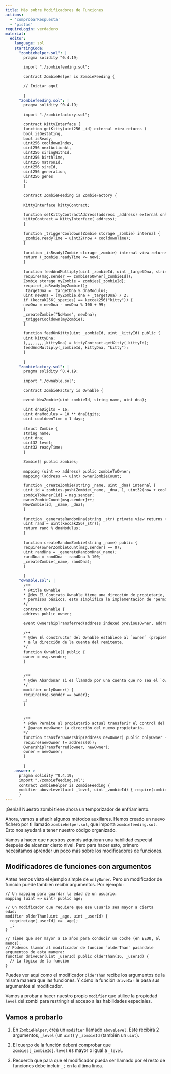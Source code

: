 ```yaml
---
title: Más sobre Modificadores de Funciones
actions:
  - 'comprobarRespuesta'
  - 'pistas'
requireLogin: verdadero
material:
  editor:
    language: sol
    startingCode:
      "zombiehelper.sol": |
        pragma solidity ^0.4.19;
        
        import "./zombiefeeding.sol";
        
        contract ZombieHelper is ZombieFeeding {
        
        // Iniciar aquí
        
        }
      "zombiefeeding.sol": |
        pragma solidity ^0.4.19;
        
        import "./zombiefactory.sol";
        
        contract KittyInterface {
        function getKitty(uint256 _id) external view returns (
        bool isGestating,
        bool isReady,
        uint256 cooldownIndex,
        uint256 nextActionAt,
        uint256 siringWithId,
        uint256 birthTime,
        uint256 matronId,
        uint256 sireId,
        uint256 generation,
        uint256 genes
        );
        }
        
        contract ZombieFeeding is ZombieFactory {
        
        KittyInterface kittyContract;
        
        function setKittyContractAddress(address _address) external onlyOwner {
        kittyContract = KittyInterface(_address);
        }
        
        function _triggerCooldown(Zombie storage _zombie) internal {
        _zombie.readyTime = uint32(now + cooldownTime);
        }
        
        function _isReady(Zombie storage _zombie) internal view returns (bool) {
        return (_zombie.readyTime <= now);
        }
        
        function feedAndMultiply(uint _zombieId, uint _targetDna, string _species) internal {
        require(msg.sender == zombieToOwner[_zombieId]);
        Zombie storage myZombie = zombies[_zombieId];
        require(_isReady(myZombie));
        _targetDna = _targetDna % dnaModulus;
        uint newDna = (myZombie.dna + _targetDna) / 2;
        if (keccak256(_species) == keccak256("kitty")) {
        newDna = newDna - newDna % 100 + 99;
        }
        _createZombie("NoName", newDna);
        _triggerCooldown(myZombie);
        }
        
        function feedOnKitty(uint _zombieId, uint _kittyId) public {
        uint kittyDna;
        (,,,,,,,,,kittyDna) = kittyContract.getKitty(_kittyId);
        feedAndMultiply(_zombieId, kittyDna, "kitty");
        }
        
        }
      "zombiefactory.sol": |
        pragma solidity ^0.4.19;
        
        import "./ownable.sol";
        
        contract ZombieFactory is Ownable {
        
        event NewZombie(uint zombieId, string name, uint dna);
        
        uint dnaDigits = 16;
        uint dnaModulus = 10 ** dnaDigits;
        uint cooldownTime = 1 days;
        
        struct Zombie {
        string name;
        uint dna;
        uint32 level;
        uint32 readyTime;
        }
        
        Zombie[] public zombies;
        
        mapping (uint => address) public zombieToOwner;
        mapping (address => uint) ownerZombieCount;
        
        function _createZombie(string _name, uint _dna) internal {
        uint id = zombies.push(Zombie(_name, _dna, 1, uint32(now + cooldownTime))) - 1;
        zombieToOwner[id] = msg.sender;
        ownerZombieCount[msg.sender]++;
        NewZombie(id, _name, _dna);
        }
        
        function _generateRandomDna(string _str) private view returns (uint) {
        uint rand = uint(keccak256(_str));
        return rand % dnaModulus;
        }
        
        function createRandomZombie(string _name) public {
        require(ownerZombieCount[msg.sender] == 0);
        uint randDna = _generateRandomDna(_name);
        randDna = randDna - randDna % 100;
        _createZombie(_name, randDna);
        }
        
        }
      "ownable.sol": |
        /**
        * @title Ownable
        * @dev El Contrato Ownable tiene una dirección de propietario, y ofrece funciones de control
        * permisos básicos, esto simplifica la implementación de "permisos de usuario".
        */
        contract Ownable {
        address public owner;
        
        event OwnershipTransferred(address indexed previousOwner, address indexed newOwner);
        
        /**
        * @dev El constructor del Ownable establece al `owner` (propietario) original del contrato.
        * a la dirección de la cuenta del remitente.
        */
        function Ownable() public {
        owner = msg.sender;
        }
        
        
        /**
        * @dev Abandonar si es llamado por una cuenta que no sea el `owner`.
        */
        modifier onlyOwner() {
        require(msg.sender == owner);
        _;
        }
        
        
        /**
        * @dev Permite al propietario actual transferir el control del contrato a un newOwner (nuevo propietario).
        * @param newOwner La dirección del nuevo propietario.
        */
        function transferOwnership(address newOwner) public onlyOwner {
        require(newOwner != address(0));
        OwnershipTransferred(owner, newOwner);
        owner = newOwner;
        }
        
        }
    answer: >
      pragma solidity ^0.4.19;
      import "./zombiefeeding.sol";
      contract ZombieHelper is ZombieFeeding {
      modifier aboveLevel(uint _level, uint _zombieId) { require(zombies[_zombieId].level >= _level); _; }
      }
---
```

¡Genial! Nuestro zombi tiene ahora un temporizador de enfriamiento.

Ahora, vamos a añadir algunos métodos auxiliares. Hemos creado un nuevo fichero por ti llamado `zombiehelper.sol`, que importa `zombiefeeding.sol`. Esto nos ayudará a tener nuestro código organizado.

Vamos a hacer que nuestros zombis adquieran una habilidad especial después de alcanzar cierto nivel. Pero para hacer esto, primero necesitamos aprender un poco más sobre los modificadores de funciones.

## Modificadores de funciones con argumentos

Antes hemos visto el ejemplo simple de `onlyOwner`. Pero un modificador de función puede también recibir argumentos. Por ejemplo:

    // Un mapping para guardar la edad de un usuario:
    mapping (uint => uint) public age;
    
    // Un modificador que requiere que ese usuario sea mayor a cierta edad:
    modifier olderThan(uint _age, uint _userId) {
      require(age[_userId] >= _age);
      _;
    }
    
    // Tiene que ser mayor a 16 años para conducir un coche (en EEUU, al menos).
    // Podemos llamar al modificador de función `olderThan` pasandole argumentos de esta manera:
    function driveCar(uint _userId) public olderThan(16, _userId) {
      // La lógica de la función
    }
    

Puedes ver aquí como el modificador `olderThan` recibe los argumentos de la misma manera que las funciones. Y cómo la función `driveCar` le pasa sus argumentos al modificador.

Vamos a probar a hacer nuestro propio `modifier` que utilice la propiedad `level` del zombi para restringir el acceso a las habilidades especiales.

## Vamos a probarlo

1. En `ZombieHelper`, crea un `modifier` llamado `aboveLevel`. Este recibirá 2 argumentos, `_level` (un `uint`) y `_zombieId` (también un `uint`).

2. El cuerpo de la función deberá comprobar que `zombies[_zombieId].level` es mayor o igual a `_level`.

3. Recuerda que para que el modificador pueda ser llamado por el resto de funciones debe incluir `_;` en la última línea.